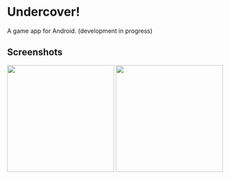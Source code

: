 # Undercover!
A game app for Android. (development in progress) 

## Screenshots 

<div>
<img src="https://user-images.githubusercontent.com/14143525/71578324-89a11c00-2aac-11ea-8d15-eaa9fbe7d01a.png" width="250">
<img src="https://user-images.githubusercontent.com/14143525/71580199-8742c000-2ab4-11ea-8f67-3b87b2be42c8.png" width="250">

